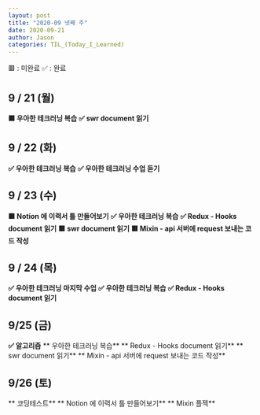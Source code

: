 ```yaml
---
layout: post
title: "2020-09 넷째 주"
date: 2020-09-21
author: Jason
categories: TIL_(Today_I_Learned)
---
```


🟥 : 미완료
✅ : 완료

## 9 / 21 (월)

**🟥 우아한 테크러닝 복습**
**✅ swr document 읽기**

## 9 / 22 (화)

**✅ 우아한 테크러닝 복습**
**✅ 우아한 테크러닝 수업 듣기**

## 9 / 23 (수)

**🟥 Notion 에 이력서 틀 만들어보기**
**✅ 우아한 테크러닝 복습**
**✅ Redux - Hooks document 읽기**
**🟥 swr document 읽기**
**🟥 Mixin - api 서버에 request 보내는 코드 작성**

## 9 / 24 (목)

**✅ 우아한 테크러닝 마지막 수업**
**✅ 우아한 테크러닝 복습**
**✅ Redux - Hooks document 읽기**

## 9/25 (금)

**✅ 알고리즘**
** 우아한 테크러닝 복습**
** Redux - Hooks document 읽기**
** swr document 읽기**
** Mixin - api 서버에 request 보내는 코드 작성**

## 9/26 (토)

** 코딩테스트**
** Notion 에 이력서 틀 만들어보기**
** Mixin 플젝**
